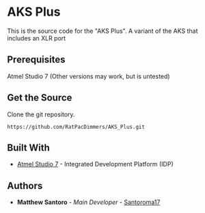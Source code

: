 # AKS Plus

This is the source code for the "AKS Plus". A variant of the AKS that includes an XLR port

## Prerequisites

Atmel Studio 7 (Other versions may work, but is untested)


## Get the Source

Clone the git repository.
```
https://github.com/RatPacDimmers/AKS_Plus.git
```

## Built With

* [Atmel Studio 7](https://www.microchip.com/avr-support/atmel-studio-7) -  Integrated Development Platform (IDP)

## Authors

* **Matthew Santoro** - *Main Developer* - [Santoroma17](https://github.com/Santoroma17)